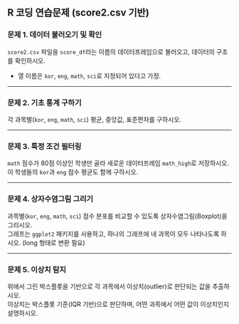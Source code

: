 ## R 코딩 연습문제 (score2.csv 기반)

### 문제 1. 데이터 불러오기 및 확인
`score2.csv` 파일을 `score_df`라는 이름의 데이터프레임으로 불러오고, 데이터의 구조를 확인하시오.  
- 열 이름은 `kor`, `eng`, `math`, `sci`로 지정되어 있다고 가정.

---

### 문제 2. 기초 통계 구하기
각 과목별(`kor`, `eng`, `math`, `sci`) 평균, 중앙값, 표준편차를 구하시오.

---

### 문제 3. 특정 조건 필터링
`math` 점수가 80점 이상인 학생만 골라 새로운 데이터프레임 `math_high`로 저장하시오.  
이 학생들의 `kor`과 `eng` 점수 평균도 함께 구하시오.

---

### 문제 4. 상자수염그림 그리기
과목별(`kor`, `eng`, `math`, `sci`) 점수 분포를 비교할 수 있도록 상자수염그림(Boxplot)을 그리시오.  
그래프는 `ggplot2` 패키지를 사용하고, 하나의 그래프에 네 과목이 모두 나타나도록 하시오. (long 형태로 변환 필요)

---

### 문제 5. 이상치 탐지
위에서 그린 박스플롯을 기반으로 각 과목에서 이상치(outlier)로 판단되는 값을 추출하시오.  
이상치는 박스플롯 기준(IQR 기반)으로 판단하며, 어떤 과목에서 어떤 값이 이상치인지 설명하시오.
